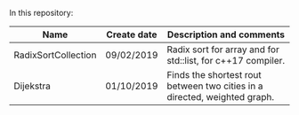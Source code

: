 In this repository:

|      Name                    | Create date|                             Description and comments                                      |
|------------------------------|:----------:|-------------------------------------------------------------------------------------------|
|RadixSortCollection           | 09/02/2019 | Radix sort for array and for std::list, for c++17 compiler.                               |
|Dijekstra                     | 01/10/2019 | Finds the shortest rout between two cities in a directed, weighted graph.                 |
